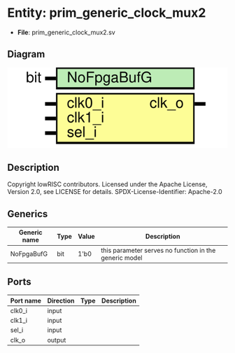 # Entity: prim_generic_clock_mux2

- **File**: prim_generic_clock_mux2.sv
## Diagram

![Diagram](prim_generic_clock_mux2.svg "Diagram")
## Description

 Copyright lowRISC contributors.
 Licensed under the Apache License, Version 2.0, see LICENSE for details.
 SPDX-License-Identifier: Apache-2.0

## Generics

| Generic name | Type | Value | Description                                              |
| ------------ | ---- | ----- | -------------------------------------------------------- |
| NoFpgaBufG   | bit  | 1'b0  |  this parameter serves no function in the generic model  |
## Ports

| Port name | Direction | Type | Description |
| --------- | --------- | ---- | ----------- |
| clk0_i    | input     |      |             |
| clk1_i    | input     |      |             |
| sel_i     | input     |      |             |
| clk_o     | output    |      |             |
